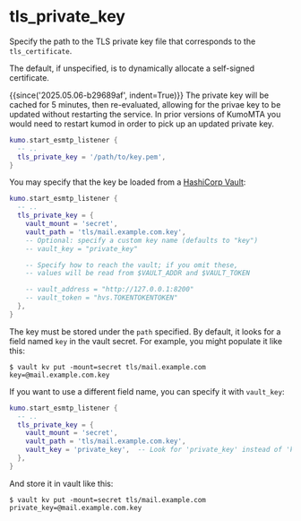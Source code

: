 # tls_private_key

Specify the path to the TLS private key file that corresponds to the `tls_certificate`.

The default, if unspecified, is to dynamically allocate a self-signed certificate.

{{since('2025.05.06-b29689af', indent=True)}}
    The private key will be cached for 5 minutes, then re-evaluated,
    allowing for the privae key to be updated without restarting
    the service. In prior versions of KumoMTA you would need to
    restart kumod in order to pick up an updated private key.


```lua
kumo.start_esmtp_listener {
  -- ..
  tls_private_key = '/path/to/key.pem',
}
```

You may specify that the key be loaded from a [HashiCorp Vault](https://www.hashicorp.com/products/vault):

```lua
kumo.start_esmtp_listener {
  -- ..
  tls_private_key = {
    vault_mount = 'secret',
    vault_path = 'tls/mail.example.com.key',
    -- Optional: specify a custom key name (defaults to "key")
    -- vault_key = "private_key"

    -- Specify how to reach the vault; if you omit these,
    -- values will be read from $VAULT_ADDR and $VAULT_TOKEN

    -- vault_address = "http://127.0.0.1:8200"
    -- vault_token = "hvs.TOKENTOKENTOKEN"
  },
}
```

The key must be stored under the `path` specified. By default, it looks for a field named `key` in the vault secret.
For example, you might populate it like this:

```
$ vault kv put -mount=secret tls/mail.example.com key=@mail.example.com.key
```

If you want to use a different field name, you can specify it with `vault_key`:

```lua
kumo.start_esmtp_listener {
  -- ..
  tls_private_key = {
    vault_mount = 'secret',
    vault_path = 'tls/mail.example.com.key',
    vault_key = 'private_key',  -- Look for 'private_key' instead of 'key'
  },
}
```

And store it in vault like this:

```
$ vault kv put -mount=secret tls/mail.example.com private_key=@mail.example.com.key
```


